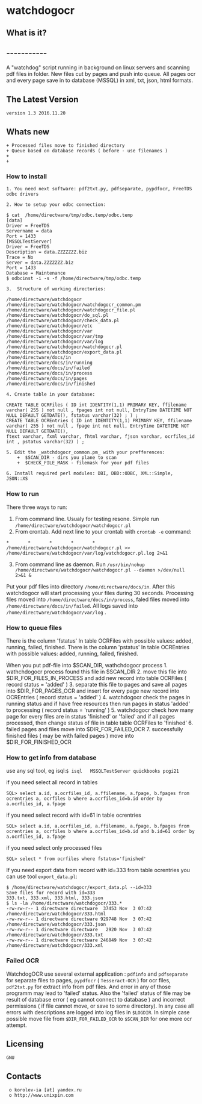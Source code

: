 #						watchdogocr


##  What is it?
##  -----------
A "watchdog" script running in background on linux servers and 
scanning pdf files in folder. New files cut by pages and push into queue.
All pages ocr and every page save in to database (MSSQL) in xml, txt, json, html formats.

##  The Latest Version

	version 1.3 2016.11.20
	
##  Whats new
	+ Processed files move to finished directory
	+ Queue based on database records ( before - use filenames )
	+ 
	+ 

### How to install

	1. You need next software: pdf2txt.py, pdfseparate, pypdfocr, FreeTDS odbc drivers
	
	2. How to setup your odbc connection:
```
$ cat  /home/directware/tmp/odbc.temp/odbc.temp
[data]
Driver = FreeTDS
Servername = data
Port = 1433
[MSSQLTestServer]
Driver = FreeTDS
Description = data.ZZZZZZZ.biz
Trace = No
Server = data.ZZZZZZZ.biz
Port = 1433
Database = Maintenance	
$ odbcinst -i -s -f /home/directware/tmp/odbc.temp
```

	3.  Structure of working directories:
```
/home/directware/watchdogocr
/home/directware/watchdogocr/watchdogocr_common.pm
/home/directware/watchdogocr/watchdogocr_file.pl
/home/directware/watchdogocr/do_sql.pl
/home/directware/watchdogocr/check_data.pl
/home/directware/watchdogocr/etc
/home/directware/watchdogocr/var
/home/directware/watchdogocr/var/tmp
/home/directware/watchdogocr/var/log
/home/directware/watchdogocr/watchdogocr.pl
/home/directware/watchdogocr/export_data.pl
/home/directware/docs/in
/home/directware/docs/in/running
/home/directware/docs/in/failed
/home/directware/docs/in/process
/home/directware/docs/in/pages
/home/directware/docs/in/finished
```

	4. Create table in your database:
```
CREATE TABLE OCRFiles ( ID int IDENTITY(1,1) PRIMARY KEY, ffilename varchar( 255 ) not null , fpages int not null, EntryTime DATETIME NOT NULL DEFAULT GETDATE(), fstatus varchar(32) ; ) ;
CREATE TABLE OCREntries ( ID int IDENTITY(1,1) PRIMARY KEY, ffilename varchar( 255 ) not null , fpage int not null, EntryTime DATETIME NOT NULL DEFAULT GETDATE(), 
ftext varchar, fxml varchar, fhtml varchar, fjson varchar, ocrfiles_id int , pstatus varchar(32) ) ;
```



	5. Edit the _watchdogocr_common.pm_ with your prefferences:
		+  $SCAN_DIR - dirs you plane to scan
		+  $CHECK_FILE_MASK - filemask for your pdf files

	6. Install required perl modules: DBI, DBD::ODBC, XML::Simple, JSON::XS
   

### How to run
There three ways to run:
   1. From command line. Usualy for testing resone. Simple run ```/home/directware/watchdogocr/watchdogocr.pl```
   2. From crontab. Add next line to your crontab with ```crontab -e``` command:
   ```
*       *       *       *       *       /home/directware/watchdogocr/watchdogocr.pl >>  /home/directware/watchdogocr/var/log/watchdogocr.pl.log 2>&1
   ```
   3. From command line as daemon. Run ```/usr/bin/nohup /home/directware/watchdogocr/watchdogocr.pl --daemon >/dev/null 2>&1 &```
   
Put your pdf files into directory `/home/directware/docs/in`. After this watchdogocr will start processing your files during 30 seconds.
Processing files moved into `/home/directware/docs/in/process`, faled files moved into `/home/directware/docs/in/failed`. 
All logs saved into `/home/directware/watchdogocr/var/log` .


### How to queue files

There is the column 'fstatus' In table OCRFiles with possible values: added, running, failed, finished.
There is the column 'pstatus' In table OCREntries with possible values: added, running, failed, finished.


When you put pdf-file into $SCAN_DIR, wathchdogocr process 
	1. wathchdogocr process found this file in $SCAN_DIR
	2. move this file into $DIR_FOR_FILES_IN_PROCESS and add new record into table OCRFiles ( record status = 'added' )
	3. separate this file to pages and save all pages into $DIR_FOR_PAGES_OCR and insert for every page new record into OCREntries ( record status = 'added' )
	4. watchdogocr check the pages in running status and if have free resources then run pages in status 'added' to processing ( record status = 'running' )
	5. watchdogocr check how many page for every files are in status 'finished' or 'failed' and if all pages processed, then change status of file in table table OCRFiles to 'finished'
	6. failed pages and files move into $DIR_FOR_FAILED_OCR
	7. successfully finished files ( may be with failed pages ) move into $DIR_FOR_FINISHED_OCR
	



   
### How to get info from database   

use any sql tool, eg isql:`$ isql   MSSQLTestServer quickbooks pcgi21`



if you need select all record in tables
```
SQL> select a.id, a.ocrfiles_id, a.ffilename, a.fpage, b.fpages from ocrentries a, ocrfiles b where a.ocrfiles_id=b.id order by a.ocrfiles_id, a.fpage
```
if you need select record with id=61 in table ocrentries  
```
SQL> select a.id, a.ocrfiles_id, a.ffilename, a.fpage, b.fpages from ocrentries a, ocrfiles b where a.ocrfiles_id=b.id and b.id=61 order by a.ocrfiles_id, a.fpage
```
if you need select only processed files 
```
SQL> select * from ocrfiles where fstatus='finished'
```




If you need export data from record with id=333 from table ocrentries you can use tool `export_data.pl`:
```
$ /home/directware/watchdogocr/export_data.pl --id=333
Save files for record with id=333
333.txt, 333.xml, 333.html, 333.json
$ ls -la /home/directware/watchdogocr/333.*
-rw-rw-r-- 1 directware directware  37453 Nov  3 07:42 /home/directware/watchdogocr/333.html
-rw-rw-r-- 1 directware directware 929748 Nov  3 07:42 /home/directware/watchdogocr/333.json
-rw-rw-r-- 1 directware directware   2920 Nov  3 07:42 /home/directware/watchdogocr/333.txt
-rw-rw-r-- 1 directware directware 246849 Nov  3 07:42 /home/directware/watchdogocr/333.xml
```


### Failed OCR
WatchdogOCR use several external application :  `pdfinfo` and `pdfseparate` for separate files to pages,
`pypdfocr` ( `Tesseract-OCR` ) for ocr files, `pdf2txt.py` for extract info from pdf files. And error in any of 
those programm may lead to 'failed' status. Also the 'failed' status of file may be result of database 
error ( eg cannot connect to database ) and incorrect permissions ( if file cannot move, or save to some directory).
In any case all errors with descriptions are logged into log files in `$LOGDIR`.
In simple case possible move file from `$DIR_FOR_FAILED_OCR` to `$SCAN_DIR` for one more ocr attempt.



  Licensing
  ---------
	GNU

  Contacts
  --------

     o korolev-ia [at] yandex.ru
     o http://www.unixpin.com

